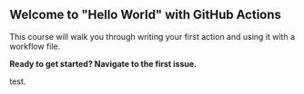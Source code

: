 ## Welcome to "Hello World" with GitHub Actions

This course will walk you through writing your first action and using it with a workflow file. 

**Ready to get started? Navigate to the first issue.**


test.
